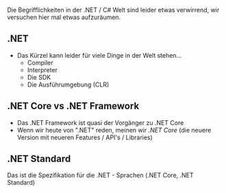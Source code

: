 Die Begrifflichkeiten in der .NET / C# Welt sind leider etwas verwirrend, wir versuchen hier mal etwas aufzuräumen.

## .NET
- Das Kürzel kann leider für viele Dinge in der Welt stehen...
	- Compiler
	- Interpreter
	- Die SDK
	- Die Ausführumgebung (CLR)

## .NET Core vs .NET Framework
- Das .NET Framework ist quasi der Vorgänger zu .NET Core
- Wenn wir heute von ".NET" reden, meinen wir *.NET Core* (die neuere Version mit neueren Features / API's / Libraries)

## .NET Standard
Das ist die Spezifikation für die .NET - Sprachen (.NET Core, .NET Standard)